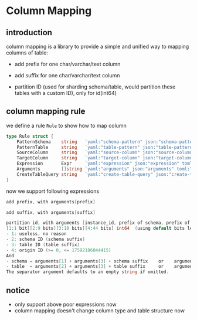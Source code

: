 # Column Mapping

## introduction

column mapping is a library to provide a simple and unified way to mapping columns of table:

- add prefix for one char/varchar/text column

- add suffix for one char/varchar/text column

- partition ID (used for sharding schema/table, would partition these tables with a custom ID), only for id(int64)

## column mapping rule

we define a rule `Rule` to show how to map column

```go
type Rule struct {
	PatternSchema    string   `yaml:"schema-pattern" json:"schema-pattern" toml:"schema-pattern"`
	PatternTable     string   `yaml:"table-pattern" json:"table-pattern" toml:"table-pattern"`
	SourceColumn     string   `yaml:"source-column" json:"source-column" toml:"source-column"` // modify, add refer column, ignore
	TargetColumn     string   `yaml:"target-column" json:"target-column" toml:"target-column"` // add column, modify
	Expression       Expr     `yaml:"expression" json:"expression" toml:"expression"`
	Arguments        []string `yaml:"arguments" json:"arguments" toml:"arguments"`
	CreateTableQuery string   `yaml:"create-table-query" json:"create-table-query" toml:"create-table-query"`
}
```

now we support following expressions

``` go
add prefix, with arguments[prefix]

add suffix, with arguments[suffix]

partition id, with arguments [instance_id, prefix of schema, prefix of table, separator]
[1:1 bit][2:9 bits][3:10 bits][4:44 bits] int64  (using default bits length)
- 1: useless, no reason
- 2: schema ID (schema suffix)
- 3: table ID (table suffix)
- 4: origin ID (>= 0, <= 17592186044415)
And
- schema = arguments[1] + arguments[3] + schema suffix    or    arguments[1]
- table  = arguments[2] + arguments[3] + table suffix     or    arguments[2]
The separator argument defaults to an empty string if omitted.
```

## notice
* only support above poor expressions now
* column mapping doesn't change column type and table structure now
